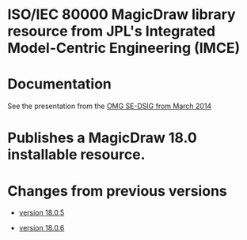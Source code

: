 # ISO/IEC 80000 MagicDraw library resource from JPL's Integrated Model-Centric Engineering (IMCE)

# Documentation

See the presentation from the [OMG SE-DSIG from March 2014](doc/SysML%20QUDV%20and%20ISO80000%20SE-DSIG%20March%202014.pdf)

# Publishes a MagicDraw 18.0 installable resource.

# Changes from previous versions

- [version 18.0.5](notes/18.0.5.markdown)

- [version 18.0.6](notes/18.0.6.markdown)
